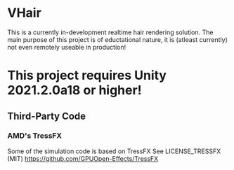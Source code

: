 # VHair

This is a currently in-development realtime hair rendering solution.
The main purpose of this project is of eductational nature, it is (atleast currently) not even remotely useable in production!

# This project requires Unity 2021.2.0a18 or higher!

## Third-Party Code

### AMD's TressFX
Some of the simulation code is based on TressFX
See LICENSE_TRESSFX (MIT)
https://github.com/GPUOpen-Effects/TressFX